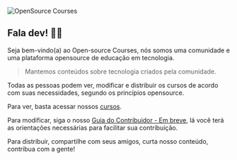 ![OpenSource Courses](https://user-images.githubusercontent.com/53796755/160199387-c919beec-70fe-42da-9482-7effba145a18.png)

## Fala dev! ✌🏾

Seja bem-vindo(a) ao Open-source Courses, nós somos uma comunidade e uma plataforma opensource de educação em tecnologia.


> Mantemos conteúdos sobre tecnologia criados pela comunidade.


Todas as pessoas podem ver, modificar e distribuir os cursos de acordo com suas necessidades, segundo os princípios opensource.

Para ver, basta acessar nossos [cursos](https://github.com/opensource-courses/courses).

Para modificar, siga o nosso [Guia do Contribuidor -  Em breve](#), lá você terá as orientações necessárias para facilitar sua contribuição.

Para distribuir, compartilhe com seus amigos, curta nosso conteúdo, contribua com a gente! 

<!--


- Trilhas de conhecimento
- Guia do contribuidor
- Código de conduta



**Here are some ideas to get you started:**

🙋‍♀️ A short introduction - what is your organization all about?
🌈 Contribution guidelines - how can the community get involved?
👩‍💻 Useful resources - where can the community find your docs? Is there anything else the community should know?
🍿 Fun facts - what does your team eat for breakfast?
🧙 Remember, you can do mighty things with the power of [Markdown](https://docs.github.com/github/writing-on-github/getting-started-with-writing-and-formatting-on-github/basic-writing-and-formatting-syntax)
-->
